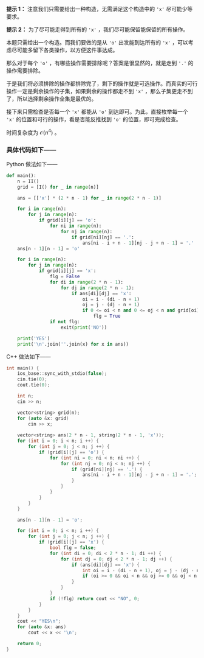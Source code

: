 **提示 1：** 注意我们只需要给出一种构造，无需满足这个构造中的 `'x'` 尽可能少等要求。

**提示 2：** 为了尽可能走得到所有的 `'x'` ，我们尽可能保留能保留的所有操作。

本题只需给出一个构造。而我们要做的是从 `'o'` 出发能到达所有的 `'x'` ，可以考虑尽可能多留下各类操作，以方便这件事达成。

那么对于每个 `'o'` ，有哪些操作需要排除呢？答案是很显然的，就是走到 `'.'` 的操作需要排除。

于是我们将必须排除的操作都排除完了，剩下的操作就是可选操作。而真实的可行操作一定是剩余操作的子集，如果剩余的操作都走不到 `'x'` ，那么子集更走不到了，所以选择剩余操作全集是最优的。

接下来只需检查是否每一个 `'x'` 都能从 `'o'` 到达即可。为此，直接枚举每一个 `'x'` 的位置和可行的操作，看是否能反推找到 `'o'` 的位置，即可完成检查。

时间复杂度为 $\mathcal{O}(n^4)$ 。

### 具体代码如下——

Python 做法如下——

```Python []
def main():
    n = II()
    grid = [I() for _ in range(n)]

    ans = [['x'] * (2 * n - 1) for _ in range(2 * n - 1)]

    for i in range(n):
        for j in range(n):
            if grid[i][j] == 'o':
                for ni in range(n):
                    for nj in range(n):
                        if grid[ni][nj] == '.':
                            ans[ni - i + n - 1][nj - j + n - 1] = '.'
    ans[n - 1][n - 1] = 'o'

    for i in range(n):
        for j in range(n):
            if grid[i][j] == 'x':
                flg = False
                for di in range(2 * n - 1):
                    for dj in range(2 * n - 1):
                        if ans[di][dj] == 'x':
                            oi = i - (di - n + 1)
                            oj = j - (dj - n + 1)
                            if 0 <= oi < n and 0 <= oj < n and grid[oi][oj] == 'o':
                                flg = True
                if not flg:
                    exit(print('NO'))

    print('YES')
    print('\n'.join(''.join(x) for x in ans))
```

C++ 做法如下——

```cpp []
int main() {
    ios_base::sync_with_stdio(false);
    cin.tie(0);
    cout.tie(0);

    int n;
    cin >> n;

    vector<string> grid(n);
    for (auto &x: grid)
        cin >> x;
    
    vector<string> ans(2 * n - 1, string(2 * n - 1, 'x'));
    for (int i = 0; i < n; i ++) {
        for (int j = 0; j < n; j ++) {
            if (grid[i][j] == 'o') {
                for (int ni = 0; ni < n; ni ++) {
                    for (int nj = 0; nj < n; nj ++) {
                        if (grid[ni][nj] == '.') {
                            ans[ni - i + n - 1][nj - j + n - 1] = '.';
                        }
                    }
                }
            }
        }
    }

    ans[n - 1][n - 1] = 'o';

    for (int i = 0; i < n; i ++) {
        for (int j = 0; j < n; j ++) {
            if (grid[i][j] == 'x') {
                bool flg = false;
                for (int di = 0; di < 2 * n - 1; di ++) {
                    for (int dj = 0; dj < 2 * n - 1; dj ++) {
                        if (ans[di][dj] == 'x') {
                            int oi = i - (di - n + 1), oj = j - (dj - n + 1);
                            if (oi >= 0 && oi < n && oj >= 0 && oj < n && grid[oi][oj] == 'o') flg = true;
                        }
                    }
                }
                if (!flg) return cout << "NO", 0;
            }
        }
    }
    cout << "YES\n";
    for (auto &x: ans)
        cout << x << '\n';

    return 0;
}
```
